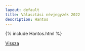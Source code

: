 ```yaml
---
layout: default
title: Választási névjegyzék 2022
description: Hantos
---
```


{% include Hantos.html %}

[Vissza](./)